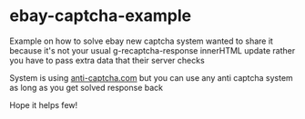 # ebay-captcha-example

Example on how to solve ebay new captcha system wanted to share it because it's not your usual g-recaptcha-response innerHTML update rather you have to pass extra data that their server checks

System is using [anti-captcha.com](https://anti-captcha.com/) but you can use any anti captcha system as long as you get solved response back

Hope it helps few!
